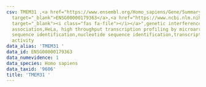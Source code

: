 ```yaml
---
csv: TMEM31 ,<a href="https://www.ensembl.org/Homo_sapiens/Gene/Summary?db=core;g=ENSG00000179363"
  target="_blank">ENSG00000179363</a>,<a href="https://www.ncbi.nlm.nih.gov/pubmed/28369544"
  target="_blank"><i class="fas fa-file"></i></a>",genetic interference,functional
  association,HeLa, high throughput transcription profiling by microarray,nucleotide
  sequence identification,nucleotide sequence identification,transcriptional regulation,up-regulates
  activity
data_alias: 'TMEM31 '
data_id: ENSG00000179363
data_numevidence: 1
data_species: Homo sapiens
data_taxid: '9606'
title: 'TMEM31 '
---
```

